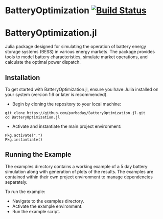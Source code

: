 # BatteryOptimization [![Build Status](https://github.com/purboday/BatteryOptimization.jl/actions/workflows/CI.yml/badge.svg?branch=master)](https://github.com/purboday/BatteryOptimization.jl/actions/workflows/CI.yml?query=branch%3Amaster)

# BatteryOptimization.jl

Julia package designed for simulating the operation of battery energy storage systems (BESS) in various energy markets. The package provides tools to model battery characteristics, simulate market operations, and calculate the optimal power dispatch.

## Installation
To get started with BatteryOptimization.jl, ensure you have Julia installed on your system (version 1.6 or later is recommended).

- Begin by cloning the repository to your local machine:
```
git clone https://github.com/purboday/BatteryOptimization.jl.git
cd BatteryOptimization.jl
```

- Activate and instantiate the main project environment:
```
Pkg.activate(".")
Pkg.instantiate()
```

## Running the Example
The examples directory contains a working example of a 5 day battery simulation along with generation of plots of the results. The examples are contained within their own project environment to manage dependencies separately.

To run the example:
- Navigate to the examples directory.
- Activate the example environment.
- Run the example script.
